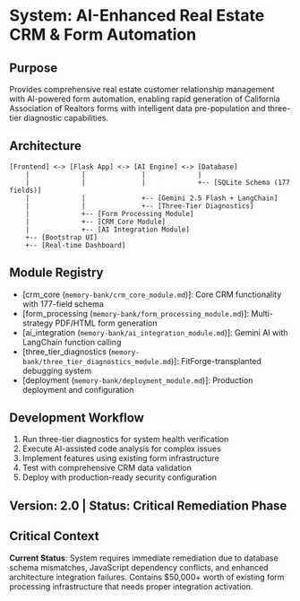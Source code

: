 # System: AI-Enhanced Real Estate CRM & Form Automation

## Purpose
Provides comprehensive real estate customer relationship management with AI-powered form automation, enabling rapid generation of California Association of Realtors forms with intelligent data pre-population and three-tier diagnostic capabilities.

## Architecture
```
[Frontend] <-> [Flask App] <-> [AI Engine] <-> [Database]
    |             |              |             |
    |             |              |             +-- [SQLite Schema (177 fields)]
    |             |              +-- [Gemini 2.5 Flash + LangChain]
    |             |              +-- [Three-Tier Diagnostics]
    |             +-- [Form Processing Module]
    |             +-- [CRM Core Module] 
    |             +-- [AI Integration Module]
    +-- [Bootstrap UI]
    +-- [Real-time Dashboard]
```

## Module Registry
- [crm_core (`memory-bank/crm_core_module.md`)]: Core CRM functionality with 177-field schema
- [form_processing (`memory-bank/form_processing_module.md`)]: Multi-strategy PDF/HTML form generation
- [ai_integration (`memory-bank/ai_integration_module.md`)]: Gemini AI with LangChain function calling
- [three_tier_diagnostics (`memory-bank/three_tier_diagnostics_module.md`)]: FitForge-transplanted debugging system
- [deployment (`memory-bank/deployment_module.md`)]: Production deployment and configuration

## Development Workflow
1. Run three-tier diagnostics for system health verification
2. Execute AI-assisted code analysis for complex issues
3. Implement features using existing form infrastructure
4. Test with comprehensive CRM data validation
5. Deploy with production-ready security configuration

## Version: 2.0 | Status: Critical Remediation Phase

## Critical Context
**Current Status**: System requires immediate remediation due to database schema mismatches, JavaScript dependency conflicts, and enhanced architecture integration failures. Contains $50,000+ worth of existing form processing infrastructure that needs proper integration activation.

